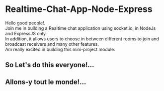 # Realtime-Chat-App-Node-Express
Hello good people!. <br/>
Join me in building a Realtime chat application using socket.io, in NodeJs and ExpressJS only.<br/>
In addition, it allows users to choose in between different rooms to join and broadcast receivers and many other features. <br/>
Am really excited in building this mini-project module.
## So Let's do this everyone!...
## Allons-y tout le monde!...
